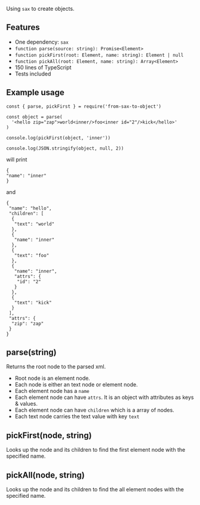 Using `sax` to create objects.

## Features

- One dependency: `sax`
- `function parse(source: string): Promise<Element>`
- `function pickFirst(root: Element, name: string): Element | null`
- `function pickAll(root: Element, name: string): Array<Element>`
- 150 lines of TypeScript
- Tests included

## Example usage

```
const { parse, pickFirst } = require('from-sax-to-object')

const object = parse(
  '<hello zip="zap">world<inner/>foo<inner id="2"/>kick</hello>'
)

console.log(pickFirst(object, 'inner'))

console.log(JSON.stringify(object, null, 2))

```

will print

```
{
"name": "inner"
}
```

and

```
{
 "name": "hello",
 "children": [
  {
   "text": "world"
  },
  {
   "name": "inner"
  },
  {
   "text": "foo"
  },
  {
   "name": "inner",
   "attrs": {
    "id": "2"
   }
  },
  {
   "text": "kick"
  }
 ],
 "attrs": {
  "zip": "zap"
 }
}
```

## parse(string)

Returns the root node to the parsed xml.

- Root node is an element node.
- Each node is either an text node or element node.
- Each element node has a `name`
- Each element node can have `attrs`. It is an object with attributes as keys & values.
- Each element node can have `children` which is a array of nodes.
- Each text node carries the text value with key `text`

## pickFirst(node, string)

Looks up the node and its children to find the first element node with the specified name.

## pickAll(node, string)

Looks up the node and its children to find the all element nodes with the specified name.
